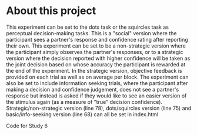 # About this project

This experiment can be set to the dots task or the squircles task as perceptual decision-making tasks.
This is a "social" version where the participant sees a partner's response and confidence rating after reporting their own. 
This experiment can be set to be a non-strategic version where the participant simply observes the partner's responses, or to a strategic version where the decision reported with higher confidence will be taken as the joint decision based on whose accuracy the participant is rewarded at the end of the experiment. In the strategic version, objective feedback is provided on each trial as well as on average per block.
The experiment can also be set to include information seeking trials, where the participant after making a decision and confidence judgement, does not see a partner's response but instead is asked if they would like to see an easier version of the stimulus again (as a measure of "true" decision confidence). 
Strategic/non-strategic version (line 78), dots/squircles version (line 75) and basic/info-seeking version (line 68) can all be set in index.html

Code for Study 6
